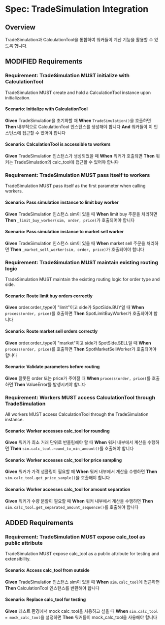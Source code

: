 # Spec: TradeSimulation Integration

## Overview

TradeSimulation과 CalculationTool을 통합하여 워커들이 계산 기능을 활용할 수 있도록 합니다.

## MODIFIED Requirements

### Requirement: TradeSimulation MUST initialize with CalculationTool

TradeSimulation MUST create and hold a CalculationTool instance upon initialization.

#### Scenario: Initialize with CalculationTool

**Given** TradeSimulation을 초기화할 때
**When** `TradeSimulation()`을 호출하면
**Then** 내부적으로 CalculationTool 인스턴스를 생성해야 합니다
**And** 워커들이 이 인스턴스에 접근할 수 있어야 합니다

#### Scenario: CalculationTool is accessible to workers

**Given** TradeSimulation 인스턴스가 생성되었을 때
**When** 워커가 호출되면
**Then** 워커는 TradeSimulation의 calc_tool에 접근할 수 있어야 합니다

### Requirement: TradeSimulation MUST pass itself to workers

TradeSimulation MUST pass itself as the first parameter when calling workers.

#### Scenario: Pass simulation instance to limit buy worker

**Given** TradeSimulation 인스턴스 sim이 있을 때
**When** limit buy 주문을 처리하면
**Then** `_limit_buy_worker(sim, order, price)`가 호출되어야 합니다

#### Scenario: Pass simulation instance to market sell worker

**Given** TradeSimulation 인스턴스 sim이 있을 때
**When** market sell 주문을 처리하면
**Then** `_market_sell_worker(sim, order, price)`가 호출되어야 합니다

### Requirement: TradeSimulation MUST maintain existing routing logic

TradeSimulation MUST maintain the existing routing logic for order type and side.

#### Scenario: Route limit buy orders correctly

**Given** order.order_type이 "limit"이고 side가 SpotSide.BUY일 때
**When** `process(order, price)`를 호출하면
**Then** SpotLimitBuyWorker가 호출되어야 합니다

#### Scenario: Route market sell orders correctly

**Given** order.order_type이 "market"이고 side가 SpotSide.SELL일 때
**When** `process(order, price)`를 호출하면
**Then** SpotMarketSellWorker가 호출되어야 합니다

#### Scenario: Validate parameters before routing

**Given** 잘못된 order 또는 price가 주어질 때
**When** `process(order, price)`를 호출하면
**Then** ValueError를 발생시켜야 합니다

### Requirement: Workers MUST access CalculationTool through TradeSimulation

All workers MUST access CalculationTool through the TradeSimulation instance.

#### Scenario: Worker accesses calc_tool for rounding

**Given** 워커가 최소 거래 단위로 반올림해야 할 때
**When** 워커 내부에서 계산을 수행하면
**Then** `sim.calc_tool.round_to_min_amount()`를 호출해야 합니다

#### Scenario: Worker accesses calc_tool for price sampling

**Given** 워커가 가격 샘플링이 필요할 때
**When** 워커 내부에서 계산을 수행하면
**Then** `sim.calc_tool.get_price_sample()`을 호출해야 합니다

#### Scenario: Worker accesses calc_tool for amount separation

**Given** 워커가 수량 분할이 필요할 때
**When** 워커 내부에서 계산을 수행하면
**Then** `sim.calc_tool.get_separated_amount_sequence()`를 호출해야 합니다

## ADDED Requirements

### Requirement: TradeSimulation MUST expose calc_tool as public attribute

TradeSimulation MUST expose calc_tool as a public attribute for testing and extensibility.

#### Scenario: Access calc_tool from outside

**Given** TradeSimulation 인스턴스 sim이 있을 때
**When** `sim.calc_tool`에 접근하면
**Then** CalculationTool 인스턴스를 반환해야 합니다

#### Scenario: Replace calc_tool for testing

**Given** 테스트 환경에서 mock calc_tool을 사용하고 싶을 때
**When** `sim.calc_tool = mock_calc_tool`을 설정하면
**Then** 워커들이 mock_calc_tool을 사용해야 합니다
